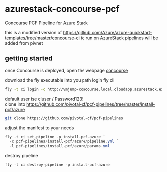 # azurestack-concourse-pcf
Concourse PCF Pipeline for Azure Stack


this is a modified version of https://github.com/Azure/azure-quickstart-templates/tree/master/concourse-ci  to run on AzureStack
pipelines will be added from pivnet

## getting started

once Concourse is deployed, open the webpage [concourse](http://jumphost-comcourse:8080)

download the fly executable into you path
login fly cli

```bash
fly -t ci login -c http://vmjump-concourse.local.cloudapp.azurestack.external:8080
```
default user ise ciuser / Password123!  
clone into https://github.com/pivotal-cf/pcf-pipelines/tree/master/install-pcf/azure

```bash
git clone https://github.com/pivotal-cf/pcf-pipelines
```



adjust the manifest to your needs

```powershell
fly -t ci set-pipeline -p install-pcf-azure `
  -c pcf-pipelines/install-pcf/azure/pipeline.yml `
  -l pcf-pipelines/install-pcf/azure/params.yml

```

destroy pipeline
```powershell
fly -t ci destroy-pipeline -p install-pcf-azure
```